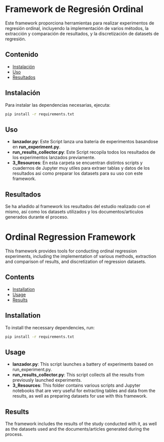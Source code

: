 # Framework de Regresión Ordinal

Este framework proporciona herramientas para realizar experimentos de regresión ordinal, incluyendo la implementación de varios métodos, la extracción y comparación de resultados, y la discretización de datasets de regresión.

## Contenido

- [Instalación](#instalación)
- [Uso](#uso)
- [Resultados](#resultados)

## Instalación

Para instalar las dependencias necesarias, ejecuta:

```bash
pip install -r requirements.txt 
```

## Uso

* **lanzador.py**: Este Script lanza una bateria de experimentos basandose en __run_experiment.py__.
* **run_results_collector.py**: Este Script recopila todos los resultados de los experimentos lanzados previamente.
* **3_Resources**: En esta carpeta se encuentran distintos scripts y cuadernos de Jupyter muy utiles para extraer tablas y datos de los resultados asi como preparar los datasets para su uso con este framework.

## Resultados

Se ha añadido al framework los resultados del estudio realizado con el mismo, así como los datasets utilizados y los documentos/articulos generados durante el proceso. 





# Ordinal Regression Framework

This framework provides tools for conducting ordinal regression experiments, including the implementation of various methods, extraction and comparison of results, and discretization of regression datasets.

## Contents

- [Installation](#installation)
- [Usage](#usage)
- [Results](#results)

## Installation

To install the necessary dependencies, run:

```bash
pip install -r requirements.txt
```

## Usage

* **lanzador.py**: This script launches a battery of experiments based on run_experiment.py.
* **run_results_collector.py**: This script collects all the results from previously launched experiments.
* **3_Resources**: This folder contains various scripts and Jupyter notebooks that are very useful for extracting tables and data from the results, as well as preparing datasets for use with this framework.

## Results
The framework includes the results of the study conducted with it, as well as the datasets used and the documents/articles generated during the process.